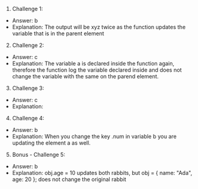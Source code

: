 1. Challenge 1:
  - Answer: b
  - Explanation: The output will be xyz twice as the function updates the variable that is in the parent element


2. Challenge 2:
  - Answer: c
  - Explanation: The variable a is declared inside the function again, therefore the function log the variable declared inside and does not change the variable with the same on the parend element.


3. Challenge 3:
  - Answer: c
  - Explanation: 


4. Challenge 4:
  - Answer: b
  - Explanation: When you change the key .num in variable b you are updating the element a as well.


5. Bonus - Challenge 5:
  - Answer: b
  - Explanation: obj.age = 10 updates both rabbits, but obj = { name: "Ada", age: 20 }; does not change the original rabbit

